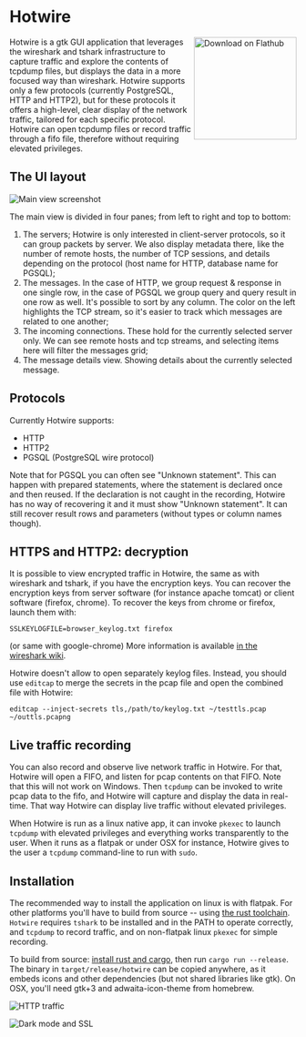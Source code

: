 # Hotwire

<a href='https://flathub.org/apps/details/com.github.emmanueltouzery.hotwire'><img width='180' align='right' alt='Download on Flathub' src='https://flathub.org/assets/badges/flathub-badge-en.png'/></a>

Hotwire is a gtk GUI application that leverages the wireshark and tshark infrastructure to capture traffic and explore the contents
of tcpdump files, but displays the data in a more focused way than wireshark. Hotwire supports only a
few protocols (currently PostgreSQL, HTTP and HTTP2), but for these protocols it offers a high-level,
clear display of the network traffic, tailored for each specific protocol.
Hotwire can open tcpdump files or record traffic through a fifo file, therefore without requiring elevated privileges.

## The UI layout

![Main view screenshot](https://raw.githubusercontent.com/wiki/emmanueltouzery/Hotwire/pic1.png)

The main view is divided in four panes; from left to right and top to bottom:
1. The servers; Hotwire is only interested in client-server protocols, so it can group packets by server.
   We also display metadata there, like the number of remote hosts, the number of TCP sessions, and details
   depending on the protocol (host name for HTTP, database name for PGSQL);
2. The messages. In the case of HTTP, we group request & response in one single row, in the case of PGSQL
   we group query and query result in one row as well. It's possible to sort by any column. The color on the
   left highlights the TCP stream, so it's easier to track which messages are related to one another;
3. The incoming connections. These hold for the currently selected server only. We can see remote hosts and
   tcp streams, and selecting items here will filter the messages grid;
4. The message details view. Showing details about the currently selected message.

## Protocols

Currently Hotwire supports:

* HTTP
* HTTP2
* PGSQL (PostgreSQL wire protocol)

Note that for PGSQL you can often see "Unknown statement". This can happen with prepared statements,
where the statement is declared once and then reused. If the declaration is not caught in the recording,
Hotwire has no way of recovering it and it must show "Unknown statement". It can still recover result rows
and parameters (without types or column names though).

## HTTPS and HTTP2: decryption

It is possible to view encrypted traffic in Hotwire, the same as with wireshark and tshark, if you have the
encryption keys. You can recover the encryption keys from server software (for instance apache tomcat) or client
software (firefox, chrome). To recover the keys from chrome or firefox, launch them with:

    SSLKEYLOGFILE=browser_keylog.txt firefox
    
(or same with google-chrome)
More information is available [in the wireshark wiki](https://wiki.wireshark.org/TLS). 

Hotwire doesn't allow to open separately keylog files. Instead, you should use `editcap` to merge the
secrets in the pcap file and open the combined file with Hotwire:

    editcap --inject-secrets tls,/path/to/keylog.txt ~/testtls.pcap ~/outtls.pcapng

## Live traffic recording

You can also record and observe live network traffic in Hotwire. For that, Hotwire will open a FIFO, and
listen for pcap contents on that FIFO. Note that this will not work on Windows.
Then `tcpdump` can be invoked to write pcap data to the fifo, and Hotwire will capture and display the data
in real-time. That way Hotwire can display live traffic without elevated privileges.

When Hotwire is run as a linux native app, it can invoke `pkexec` to launch `tcpdump` with elevated privileges
and everything works transparently to the user. When it runs as a flatpak or under OSX for instance, Hotwire
gives to the user a `tcpdump` command-line to run with `sudo`.

## Installation

The recommended way to install the application on linux is with flatpak. For other platforms you'll have to
build from source -- using [the rust toolchain](https://rustup.rs/). `Hotwire` requires `tshark` to be installed and in the PATH
to operate correctly, and `tcpdump` to record traffic, and on non-flatpak linux `pkexec` for simple recording.

To build from source: [install rust and cargo](https://rustup.rs/), then run `cargo run --release`. The binary in `target/release/hotwire`
can be copied anywhere, as it embeds icons and other dependencies (but not shared libraries like gtk). On OSX,
you'll need gtk+3 and adwaita-icon-theme from homebrew.

![HTTP traffic](https://raw.githubusercontent.com/wiki/emmanueltouzery/Hotwire/pic2.png)

![Dark mode and SSL](https://raw.githubusercontent.com/wiki/emmanueltouzery/Hotwire/pic3.png)
